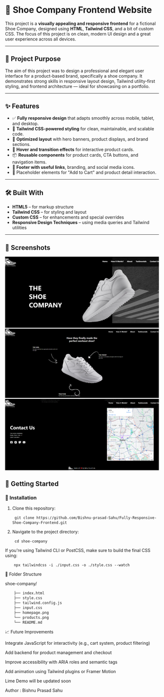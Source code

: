 # 👟 Shoe Company Frontend Website

This project is a **visually appealing and responsive frontend** for a fictional Shoe Company, designed using **HTML**, **Tailwind CSS**, and a bit of custom CSS. The focus of this project is on clean, modern UI design and a great user experience across all devices.

---

## 🎯 Project Purpose

The aim of this project was to design a professional and elegant user interface for a product-based brand, specifically a shoe company. It demonstrates strong skills in responsive layout design, Tailwind utility-first styling, and frontend architecture — ideal for showcasing on a portfolio.

---

## ✨ Features

- ✅ **Fully responsive design** that adapts smoothly across mobile, tablet, and desktop.
- 🎨 **Tailwind CSS-powered styling** for clean, maintainable, and scalable code.
- 🚀 **Optimized layout** with hero banners, product displays, and brand sections.
- 🔄 **Hover and transition effects** for interactive product cards.
- 📦 **Reusable components** for product cards, CTA buttons, and navigation items.
- 🦶 **Footer with useful links**, branding, and social media icons.
- 🛒 Placeholder elements for "Add to Cart" and product detail interaction.

---

## 🛠️ Built With

- **HTML5** – for markup structure  
- **Tailwind CSS** – for styling and layout  
- **Custom CSS** – for enhancements and special overrides  
- **Responsive Design Techniques** – using media queries and Tailwind utilities

---

## 📸 Screenshots

![alt text](image.png)
![alt text](image-1.png)
![alt text](image-2.png)

## 🚀 Getting Started

### 🔧 Installation

1. Clone this repository:

        git clone https://github.com/Bishnu-prasad-Sahu/Fully-Responsive-Shoe-Company-Frontend.git

2. Navigate to the project directory:

        cd shoe-company


If you're using Tailwind CLI or PostCSS, make sure to build the final CSS using:

        npx tailwindcss -i ./input.css -o ./style.css --watch


📂 Folder Structure

shoe-company/


        ├── index.html
        ├── style.css               
        ├── tailwind.config.js      
        ├── input.css               
        ├── homepage.png
        └── products.png
        └── README.md


📈 Future Improvements

Integrate JavaScript for interactivity (e.g., cart system, product filtering)

Add backend for product management and checkout

Improve accessibility with ARIA roles and semantic tags

Add animation using Tailwind plugins or Framer Motion

Lime Demo will be updated soon

Author : Bishnu Prasad Sahu